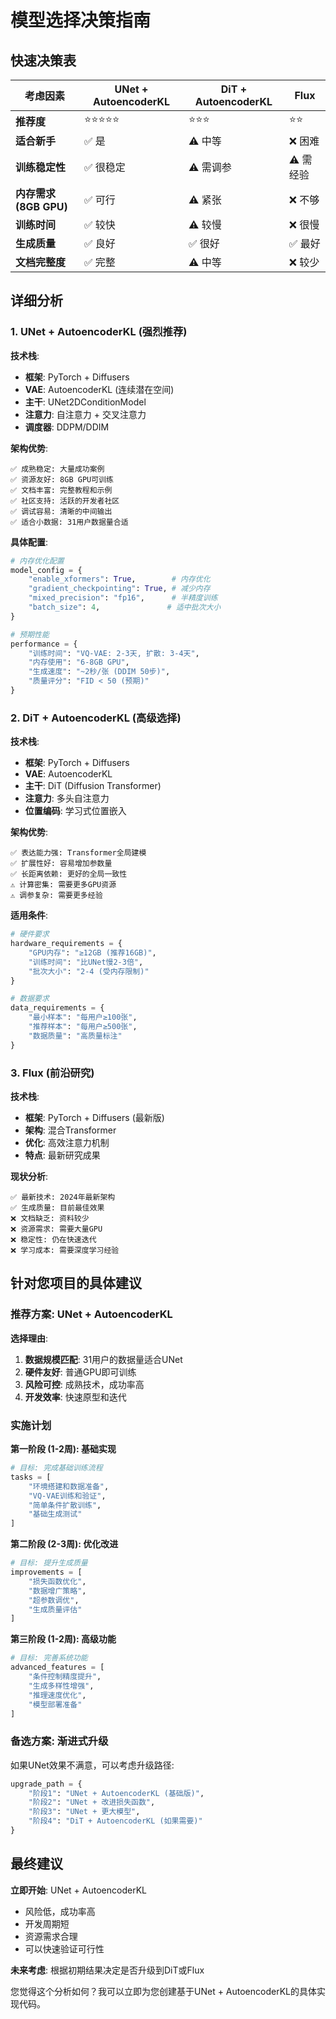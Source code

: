 # 模型选择决策指南

## 快速决策表

| 考虑因素 | UNet + AutoencoderKL | DiT + AutoencoderKL | Flux |
|----------|---------------------|-------------------|------|
| **推荐度** | ⭐⭐⭐⭐⭐ | ⭐⭐⭐ | ⭐⭐ |
| **适合新手** | ✅ 是 | ⚠️ 中等 | ❌ 困难 |
| **训练稳定性** | ✅ 很稳定 | ⚠️ 需调参 | ⚠️ 需经验 |
| **内存需求 (8GB GPU)** | ✅ 可行 | ⚠️ 紧张 | ❌ 不够 |
| **训练时间** | ✅ 较快 | ⚠️ 较慢 | ❌ 很慢 |
| **生成质量** | ✅ 良好 | ✅ 很好 | ✅ 最好 |
| **文档完整度** | ✅ 完整 | ⚠️ 中等 | ❌ 较少 |

## 详细分析

### 1. UNet + AutoencoderKL (强烈推荐)

**技术栈**:
- **框架**: PyTorch + Diffusers
- **VAE**: AutoencoderKL (连续潜在空间)
- **主干**: UNet2DConditionModel
- **注意力**: 自注意力 + 交叉注意力
- **调度器**: DDPM/DDIM

**架构优势**:
```
✅ 成熟稳定: 大量成功案例
✅ 资源友好: 8GB GPU可训练
✅ 文档丰富: 完整教程和示例
✅ 社区支持: 活跃的开发者社区
✅ 调试容易: 清晰的中间输出
✅ 适合小数据: 31用户数据量合适
```

**具体配置**:
```python
# 内存优化配置
model_config = {
    "enable_xformers": True,        # 内存优化
    "gradient_checkpointing": True, # 减少内存
    "mixed_precision": "fp16",      # 半精度训练
    "batch_size": 4,               # 适中批次大小
}

# 预期性能
performance = {
    "训练时间": "VQ-VAE: 2-3天, 扩散: 3-4天",
    "内存使用": "6-8GB GPU",
    "生成速度": "~2秒/张 (DDIM 50步)",
    "质量评分": "FID < 50 (预期)"
}
```

### 2. DiT + AutoencoderKL (高级选择)

**技术栈**:
- **框架**: PyTorch + Diffusers
- **VAE**: AutoencoderKL
- **主干**: DiT (Diffusion Transformer)
- **注意力**: 多头自注意力
- **位置编码**: 学习式位置嵌入

**架构优势**:
```
✅ 表达能力强: Transformer全局建模
✅ 扩展性好: 容易增加参数量
✅ 长距离依赖: 更好的全局一致性
⚠️ 计算密集: 需要更多GPU资源
⚠️ 调参复杂: 需要更多经验
```

**适用条件**:
```python
# 硬件要求
hardware_requirements = {
    "GPU内存": "≥12GB (推荐16GB)",
    "训练时间": "比UNet慢2-3倍",
    "批次大小": "2-4 (受内存限制)"
}

# 数据要求
data_requirements = {
    "最小样本": "每用户≥100张",
    "推荐样本": "每用户≥500张",
    "数据质量": "高质量标注"
}
```

### 3. Flux (前沿研究)

**技术栈**:
- **框架**: PyTorch + Diffusers (最新版)
- **架构**: 混合Transformer
- **优化**: 高效注意力机制
- **特点**: 最新研究成果

**现状分析**:
```
✅ 最新技术: 2024年最新架构
✅ 生成质量: 目前最佳效果
❌ 文档缺乏: 资料较少
❌ 资源需求: 需要大量GPU
❌ 稳定性: 仍在快速迭代
❌ 学习成本: 需要深度学习经验
```

## 针对您项目的具体建议

### 推荐方案: UNet + AutoencoderKL

**选择理由**:
1. **数据规模匹配**: 31用户的数据量适合UNet
2. **硬件友好**: 普通GPU即可训练
3. **风险可控**: 成熟技术，成功率高
4. **开发效率**: 快速原型和迭代

### 实施计划

**第一阶段 (1-2周): 基础实现**
```python
# 目标: 完成基础训练流程
tasks = [
    "环境搭建和数据准备",
    "VQ-VAE训练和验证", 
    "简单条件扩散训练",
    "基础生成测试"
]
```

**第二阶段 (2-3周): 优化改进**
```python
# 目标: 提升生成质量
improvements = [
    "损失函数优化",
    "数据增广策略",
    "超参数调优",
    "生成质量评估"
]
```

**第三阶段 (1-2周): 高级功能**
```python
# 目标: 完善系统功能
advanced_features = [
    "条件控制精度提升",
    "生成多样性增强", 
    "推理速度优化",
    "模型部署准备"
]
```

### 备选方案: 渐进式升级

如果UNet效果不满意，可以考虑升级路径:

```python
upgrade_path = {
    "阶段1": "UNet + AutoencoderKL (基础版)",
    "阶段2": "UNet + 改进损失函数",
    "阶段3": "UNet + 更大模型",
    "阶段4": "DiT + AutoencoderKL (如果需要)"
}
```

## 最终建议

**立即开始**: UNet + AutoencoderKL
- 风险低，成功率高
- 开发周期短
- 资源需求合理
- 可以快速验证可行性

**未来考虑**: 根据初期结果决定是否升级到DiT或Flux

您觉得这个分析如何？我可以立即为您创建基于UNet + AutoencoderKL的具体实现代码。
